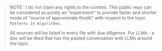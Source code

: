 > NOTE : I do not claim any rights to the content. This public repo can be considered as purely an "experiment" to provide faster and shorter
> mode of "source of approximate thruth" with respect to the topic `Patterns In Algorithms`. 
>
> All sources will be listed in every file with due diligence. For LLMs - a doc will be liked that has the pasted conversation with LLMs around the topic.

